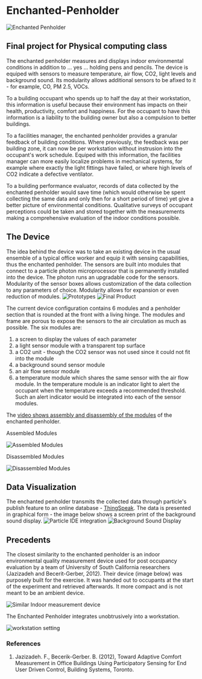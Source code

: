 # Enchanted-Penholder
![Enchanted Penholder](https://github.com/jkatungy/Enchanted-Penholder/blob/master/EnchantedPenholderOn.JPG?raw=true)
## Final project for Physical computing class
The enchanted penholder measures and displays indoor environmental conditions in addition to ... yes ... holding pens and pencils. The device is equiped with sensors to measure temperature, air flow, CO2, light levels and background sound. Its modularity allows additional sensors to be afixed to it - for example, CO, PM 2.5, VOCs. 

To a building occupant who spends up to half the day at their workstation, this information is useful because their environment has impacts on their health, productivity, comfort and happiness. For the occupant to have this information is a liability to the building owner but also a compulsion to better buildings.

To a facilities manager, the enchanted penholder provides a granular feedback of building conditions. Where previously, the feedback was per building zone, it can now be per workstation without instrusion into the occupant's work schedule. Equiped with this information, the facilities manager can more easily localize problems in mechanical systems, for example where exactly the light fittings have failed, or where high levels of CO2 indicate a defective ventilator.

To a building performance evaluator, records of data collected by the enchanted penholder would save time (which would otherwise be spent collecting the same data and only then for a short period of time) yet give a better picture of environmental conditions. Qualitative surveys of occupant perceptions could be taken and stored together with the measurements making a comprehensive evaluation of the indoor conditions possible.

## The Device
The idea behind the device was to take an existing device in the usual ensemble of a typical office worker and equip it with sensing capabilities, thus the enchanted penholder. The sensors are built into modules that connect to a particle photon microprocessor that is permanently installed into the device. The photon runs an upgradable code for the sensors. Modularity of the sensor boxes allows customization of the data collection to any parameters of choice. Modularity allows for expansion or even reduction of modules.
![Prototypes](https://github.com/jkatungy/Enchanted-Penholder/blob/master/Prototypes.JPG?raw=true)
![Final Product](https://github.com/jkatungy/Enchanted-Penholder/blob/master/EnchantedPenholder.JPG?raw=true)

The current device configuration contains 6 modules and a penholder section that is rounded at the front with a living hinge. The modules and frame are porous to expose the sensors to the air circulation as much as possible. The six modules are:
1. a screen to display the values of each parameter
2. a light sensor module with a transparent top surface
3. a CO2 unit - though the CO2 sensor was not used since it could not fit into the module
4. a background sound sensor module
5. an air flow sensor module
6. a temperature module which shares the same sensor with the air flow module. In the temperature module is an indicator light to alert the occupant when the temperature exceeds a recommended threshold. Such an alert indicator would be integrated into each of the sensor modules.

The [video shows assembly and disassembly of the modules](https://youtu.be/jMIEHv8Mej4) of the enchanted penholder.

Assembled Modules

![Assembled Modules](https://github.com/jkatungy/Enchanted-Penholder/blob/master/EnchantedPenholderAssembled.JPG?raw=true)

Disassembled Modules

![Disassembled Modules](https://github.com/jkatungy/Enchanted-Penholder/blob/master/EnchantedPenholder_disassembled.JPG?raw=true)

## Data Visualization
The enchanted penholder transmits the collected data through particle's publish feature to an online database - [ThingSpeak](https://thingspeak.com/). The data is presented in graphical form - the image below shows a screen print of the background sound display.
![Particle IDE integration](https://github.com/jkatungy/Enchanted-Penholder/blob/master/particle_io_console.JPG?raw=true)
![Background Sound Display](https://github.com/jkatungy/Enchanted-Penholder/blob/master/SoundChart.JPG?raw=true)

## Precedents
The closest similarity to the enchanted penholder is an indoor environmental quality measurement device used for post occupancy evaluation by a team of University of South California researchers (Jazizadeh and Becerit-Gerber, 2012). Their device (image below) was purposely built for the exercise. It was handed out to occupants at the start of the experiment and retrieved afterwards. It more compact and is not meant to be an ambient device.

![Similar Indoor measurement device](https://github.com/jkatungy/Enchanted-Penholder/blob/master/Precedent.JPG?raw=true)

The Enchanted Penholder integrates unobtrusively into a workstation.

![workstation setting](https://github.com/jkatungy/Enchanted-Penholder/blob/master/EnchantedPenholder_Workstation.JPG?raw=true)


### References
1. Jazizadeh. F., Becerik-Gerber. B. (2012), Toward Adaptive Comfort Measurement in Office Buildings Using Participatory Sensing for End User Driven Control, Building Systems, Toronto.
